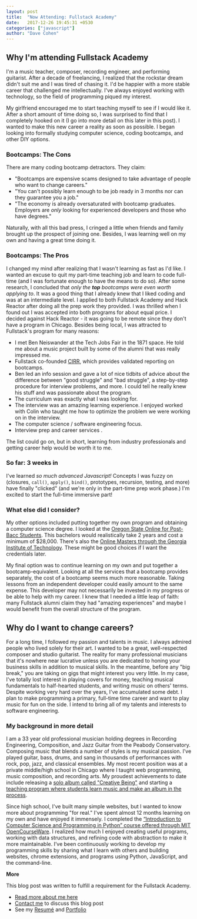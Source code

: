 ```yaml
---
layout: post
title:  "Now Attending: Fullstack Academy"
date:   2017-12-26 19:45:31 +0530
categories: ["javascript"]
author: "Dave Cohen"
---
```


## Why I'm attending Fullstack Academy

I'm a music teacher, composer, recording engineer, and performing guitarist. After a decade of freelancing, I realized that the rockstar dream didn't suit me and I was tired of chasing it. I'd be happier with a more stable career that challenged me intellectually. I've always enjoyed working with technology, so the field of programming piqued my interest.

My girlfriend encouraged me to start teaching myself to see if I would like it. After a short amount of time doing so, I was surprised to find that I completely hooked on it (I go into more detail on this later in this post). I wanted to make this new career a reality as soon as possible. I began looking into formally studying computer science, coding bootcamps, and other DIY options.

### Bootcamps: The Cons
There are many coding bootcamp detractors. They claim:
- "Bootcamps are expensive scams designed to take advantage of people who want to change careers."
- "You can't possibly learn enough to be job ready in 3 months nor can they guarantee you a job."
- "The economy is already oversaturated with bootcamp graduates. Employers are *only* looking for experienced developers and those who have degrees."

Naturally, with all this bad press, I cringed a little when friends and family brought up the prospect of joining one. Besides, I was learning well on my own and having a great time doing it. 

### Bootcamps: The Pros
I changed my mind after realizing that I wasn't learning as fast as I'd like. I wanted an excuse to quit my part-time teaching job and learn to code full-time (and I was fortunate enough to have the means to do so). After some research, I concluded that *only the **top** bootcamps were even worth applying to*. It was a good thing that I already knew that I liked coding and was at an intermediate level. I applied to both Fullstack Academy and Hack Reactor after doing all the prep work they provided. I was thrilled when I found out I was accepted into both programs for about equal price. I decided against Hack Reactor - it was going to be remote since they don't have a program in Chicago. Besides being local, I was attracted to Fullstack's program for many reasons: 
- I met Ben Neiswander at the Tech Jobs Fair in the 1871 space. He told me about a music project built by some of the alumni that was really impressed me.
- Fullstack co-founded [CIRR](https://cirr.org/data), which provides validated reporting on bootcamps.
- Ben led an info session and gave a lot of nice tidbits of advice about the difference between "good struggle" and "bad struggle", a step-by-step procedure for interview problems, and more. I could tell he really knew his stuff and was passionate about the program.
- The curriculum was exactly what I was looking for.
- The interview was an amazing learning experience. I enjoyed worked with Colin who taught me how to optimize the problem we were working on in the interview.
- The computer science / software engineering focus.
- Interview prep and career services .

The list could go on, but in short, learning from industry professionals and getting career help would be worth it to me.

### So far: 3 weeks in

I've learned *so much advanced Javascript!* Concepts I was fuzzy on (closures, `call()`, `apply()`, `bind()`, prototypes, recursion, testing, and more) have finally "clicked" (and we're only in the part-time prep work phase.) I'm excited to start the full-time immersive part!

### What else did I consider?

My other options included putting together my own program and obtaining a computer science degree. I looked at the [Oregon State Online for Post-Bacc Students](http://eecs.oregonstate.edu/online-cs-students). This bachelors would realistically take 2 years and cost a minimum of $28,000. There's also the [Online Masters through the Georgia Institute of Technology](http://www.omscs.gatech.edu/current-courses). These might be good choices if I want the credentials later. 

My final option was to continue learning on my own and put together a bootcamp-equivalent. Looking at all the services that a bootcamp provides separately, the cost of a bootcamp seems much more reasonable. Taking lessons from an independent developer could easily amount to the same expense. This developer may not necessarily be invested in my progress or be able to help with my career. I knew that I needed a little leap of faith: many Fullstack alumni claim they had "amazing experiences" and maybe I would benefit from the overall structure of the program.

## Why do I want to change careers?

For a long time, I followed my passion and talents in music. I always admired people who lived solely for their art. I wanted to be a great, well-respected composer and studio guitarist. The reality for many professional musicians that it's nowhere near lucrative unless you are dedicated to honing your business skills in addition to musical skills. In the meantime, before any "big break," you are taking on gigs that might interest you very little. In my case, I've totally lost interest in playing covers for money, teaching musical fundamentals to half-hearted students, and writing music on others' terms. Despite working very hard over the years, I've accumulated some debt. I plan to make programming a primary, full-time time career and want to play music for fun on the side. I intend to bring all of my talents and interests to software engineering.

### My background in more detail

I am a 33 year old professional musician holding degrees in Recording Engineering, Composition, and Jazz Guitar from the Peabody Conservatory. Composing music that blends a number of styles is my musical passion. I’ve played guitar, bass, drums, and sang in thousands of performances with rock, pop, jazz, and classical ensembles. My most recent position was at a private middle/high school in Chicago where I taught web programming, music composition, and recording arts. My proudest achievements to date include releasing a [solo album called "Creative Being"](https://scraggo.bandcamp.com/releases) and starting a [teaching program where students learn music and make an album in the process](http://songmindstudios.com).

Since high school, I've built many simple websites, but I wanted to know more about programming "for real." I've spent almost 12 months learning on my own and have enjoyed it immensely. I completed the [“Introduction to Computer Science and Programming in Python” course offered through MIT OpenCourseWare](https://ocw.mit.edu/courses/electrical-engineering-and-computer-science/6-0001-introduction-to-computer-science-and-programming-in-python-fall-2016/). I realized how much I enjoyed creating useful programs, working with data structures, and refining code with abstraction to make it more maintainable. I’ve been continuously working to develop my programming skills by sharing what I learn with others and building websites, chrome extensions, and programs using Python, JavaScript, and the command-line. 

**More**

This blog post was written to fulfill a requirement for the Fullstack Academy. 

- [Read more about me here](https://scraggo.github.io/about/)
- [Contact me](https://scraggo.github.io/contact/) to discuss this blog post
- See my [Resumé](https://scraggo.github.io/resume/) and [Portfolio](https://scraggo.github.io/portfolio/)
